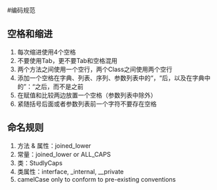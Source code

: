 #编码规范

## 空格和缩进
1. 每次缩进使用4个空格
2. 不要使用Tab，更不要Tab和空格混用
3. 两个方法之间使用一个空行，两个Class之间使用两个空行
4. 添加一个空格在字典、列表、序列、参数列表中的“，“后，以及在字典中的”：“之后，而不是之前
5. 在赋值和比较两边放置一个空格（参数列表中除外）
6. 紧随括号后面或者参数列表前一个字符不要存在空格

## 命名规则
1. 方法 & 属性：joined_lower
2. 常量：joined_lower or ALL_CAPS
3. 类：StudlyCaps
4. 类属性：interface, _internal, __private
5. camelCase only to conform to pre-existing conventions

